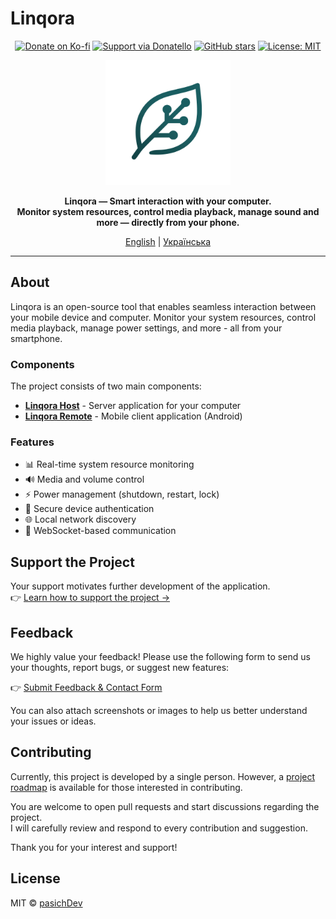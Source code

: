 # Linqora

<div align="center">

[![Donate on Ko-fi](https://img.shields.io/badge/Ko--fi-donate-orange?logo=ko-fi)](https://ko-fi.com/pasichdev)
[![Support via Donatello](https://img.shields.io/badge/Donatello-support-blueviolet)](https://donatello.to/pasichDev)
[![GitHub stars](https://img.shields.io/github/stars/pasichDev/linqora?style=social)](https://github.com/pasichDev/linqora/stargazers/)
[![License: MIT](https://img.shields.io/badge/License-MIT-yellow.svg)](https://opensource.org/licenses/MIT)

<img src="docs/logo_linqora.png" alt="Linqora Logo" width="200"/>

**Linqora — Smart interaction with your computer.**  
**Monitor system resources, control media playback, manage sound and more — directly from your phone.**

[English](README.md) | [Українська](./docs/translated/README_UK.md)

</div>

---

<a name="english"></a>

## About

Linqora is an open-source tool that enables seamless interaction between your mobile device and computer. Monitor your system resources, control media playback, manage power settings, and more - all from your smartphone.

### Components

The project consists of two main components:

- **[Linqora Host](./LinqoraHost)** - Server application for your computer 
- **[Linqora Remote](./linqoraremote)** - Mobile client application (Android)

### Features

- 📊 Real-time system resource monitoring
- 🔊 Media and volume control
- ⚡ Power management (shutdown, restart, lock)
- 🔐 Secure device authentication
- 🌐 Local network discovery
- 🔄 WebSocket-based communication

## Support the Project

Your support motivates further development of the application.  
👉 [Learn how to support the project →](./SPONSORS.md)

## Feedback

We highly value your feedback! Please use the following form to send us your thoughts, report bugs, or suggest new features:

👉 [Submit Feedback & Contact Form](https://tally.so/r/np9XlV)

You can also attach screenshots or images to help us better understand your issues or ideas.

## Contributing

Currently, this project is developed by a single person. However, a [project roadmap](./ROADMAP.md) is available for those interested in contributing.

You are welcome to open pull requests and start discussions regarding the project.  
I will carefully review and respond to every contribution and suggestion.

Thank you for your interest and support!

## License

MIT © [pasichDev](https://github.com/pasichDev)

